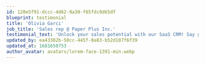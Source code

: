 ```yaml
---
id: 120e5f91-dccc-4d62-9a30-f65fdc0d65df
blueprint: testimonial
title: 'Olivia Garci'
job_title: 'Sales rep @ Paper Plus Inc.'
testimonial_text: 'Unlock your sales potential with our SaaS CRM! Say goodbye to missed opportunities and hello to more revenue.'
updated_by: ea43382b-50cc-445f-8a83-b52d187f6f39
updated_at: 1681650753
author_avatar: avatars/lorem-face-1391-min.webp
---
```

